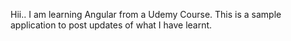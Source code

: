 Hii.. I am learning Angular from a Udemy Course. This is a sample application to post updates of what I have learnt.